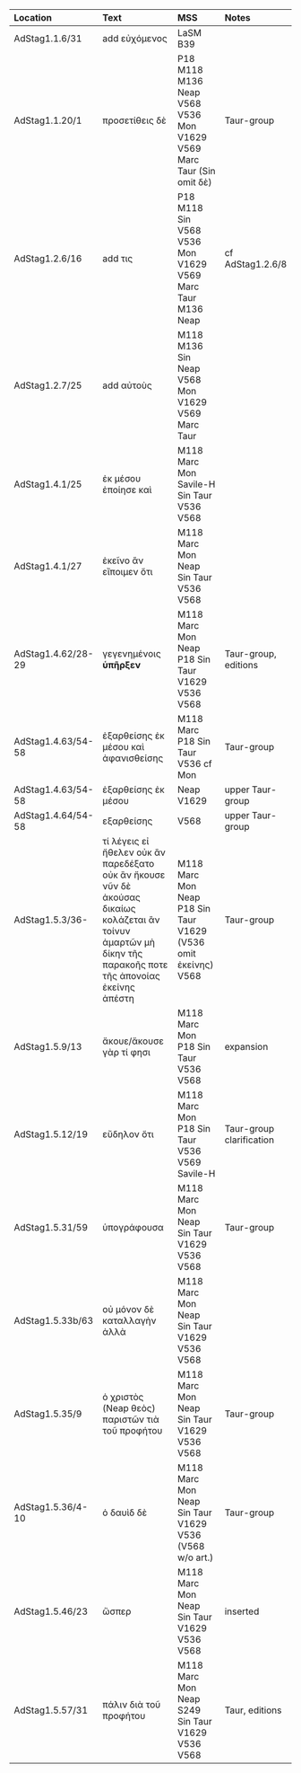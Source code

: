 | Location | Text | MSS | Notes |
|:----|:----------|:------|:---|
AdStag1.1.6/31|add εὐχόμενος|LaSM B39||
|AdStag1.1.20/1|προσετίθεις δὲ|P18 M118 M136 Neap V568 V536 Mon V1629 V569 Marc Taur (Sin omit δὲ)|Taur-group|
|AdStag1.2.6/16|add τις|P18 M118 Sin V568 V536 Mon V1629 V569 Marc Taur M136 Neap|cf AdStag1.2.6/8|
|AdStag1.2.7/25|add αὐτοὺς|M118 M136 Sin Neap V568 Mon V1629 V569 Marc Taur||
|AdStag1.4.1/25|ἐκ μέσου ἐποίησε καὶ|M118 Marc Mon Savile-H Sin Taur V536 V568||
|AdStag1.4.1/27|ἐκεῖνο ἂν εἴποιμεν ὅτι|M118 Marc Mon Neap Sin Taur V536 V568||
|AdStag1.4.62/28-29|γεγενημένοις **ὑπῆρξεν**|M118 Marc Mon Neap P18 Sin Taur V1629 V536 V568|Taur-group, editions|
|AdStag1.4.63/54-58|ἐξαρθείσης ἐκ μέσου καὶ ἀφανισθείσης|M118 Marc P18 Sin Taur V536 cf Mon|Taur-group|
|AdStag1.4.63/54-58|ἐξαρθείσης ἐκ μέσου|Neap V1629|upper Taur-group|
|AdStag1.4.64/54-58|εξαρθείσης|V568|upper Taur-group|
|AdStag1.5.3/36-|τί λέγεις εἰ ἤθελεν οὐκ ἂν παρεδέξατο οὐκ ἂν ἤκουσε νῦν δὲ ἀκούσας δικαίως κολάζεται ἂν τοίνυν ἁμαρτῶν μὴ δίκην τῆς παρακοῆς ποτε τῆς ἀπονοίας ἐκείνης ἀπέστη|M118 Marc Mon Neap P18 Sin Taur V1629 (V536 omit ἐκείνης) V568|Taur-group|
|AdStag1.5.9/13|ἄκουε/ἄκουσε γὰρ τί φησι|M118 Marc Mon P18 Sin Taur V536 V568|expansion|
|AdStag1.5.12/19|εὔδηλον ὅτι|M118 Marc Mon P18 Sin Taur V536 V569 Savile-H|Taur-group clarification|
|AdStag1.5.31/59|ὑπογράφουσα|M118 Marc Mon Neap Sin Taur V1629 V536 V568|Taur-group|
|AdStag1.5.33b/63|οὐ μόνον δὲ καταλλαγὴν ἀλλὰ|M118 Marc Mon Neap Sin Taur V1629 V536 V568||
|AdStag1.5.35/9|ὁ χριστὸς (Neap θεὸς) παριστῶν τιὰ τοῦ προφήτου|M118 Marc Mon Neap Sin Taur V1629 V536 V568|Taur-group|
|AdStag1.5.36/4-10|ὁ δαυὶδ δὲ|M118 Marc Mon Neap Sin Taur V1629 V536 (V568 w/o art.)|Taur-group|
|AdStag1.5.46/23|ὥσπερ|M118 Marc Mon Neap Sin Taur V1629 V536 V568|inserted|
|AdStag1.5.57/31|πάλιν διὰ τοῦ προφήτου|M118 Marc Mon Neap S249 Sin Taur V1629 V536 V568|Taur, editions|



